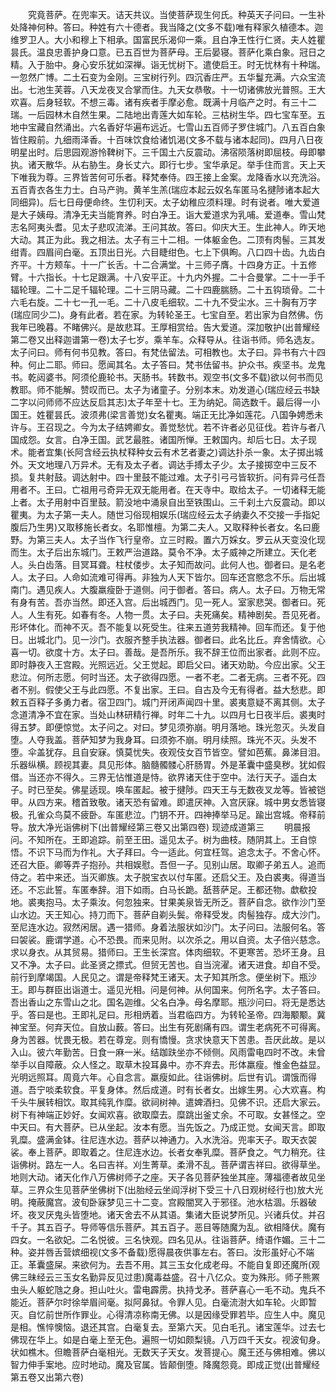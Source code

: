 <!-- { "loadSidebar": true } -->
　　究竟菩萨。在兜率天。诘天共议。当使菩萨现生何氏。种英天子问曰。一生补处降神何种。答曰。种姓有六十德者。我当降之(文多不载)唯有释家久植德本。迦维罗卫人。大小和穆上下相承。国富民乐渴仰一乘。且白净王性行仁贤。夫人姓瞿昙氏。温良忠善护身口意。已五百世为菩萨母。王后晏寝。菩萨化乘白象。冠日之精。入于胎中。身心安乐犹如深禅。诣无忧树下。遣使启王。时无忧林有十种瑞。一忽然广博。二土石变为金刚。三宝树行列。四沉香庄严。五华鬘充满。六众宝流出。七池生芙蓉。八天龙夜叉合掌而住。九天女恭敬。十一切诸佛放光普照。王大欢喜。后身轻软。不想三毒。诸有疾者手摩必愈。既满十月临产之时。有三十二瑞。一后园林木自然生果。二陆地出青莲大如车轮。三枯树生华。四七宝车至。五地中宝藏自然涌出。六名香好华遍布远近。七雪山五百师子罗住城门。八五百白象皆住殿前。九细雨泽香。十百味饮食给诸饥渴(文多不载与诸本起同)。四月八日夜明星出时。后思园观游怜鞞树下。三千国土六反震动。沸宿陨落树即屈枝。母即攀执。诸天散华。从右胁生。身长丈六。即行七步。宝华承足。举手住而言。天上天下唯我为尊。三界皆苦何可乐者。释梵奉侍。四王接上金案。龙降香水以充洗浴。五百青衣各生力士。白马产驹。黄羊生羔(瑞应本起云奴名车匿马名揵陟诸本起大同细异)。后七日母便命终。生忉利天。太子幼稚应须料理。时有说者。唯大爱道是大子姨母。清净无夫当能育养。时白净王。诣大爱道求为乳哺。爱道奉。雪山梵志名阿夷头耆。见太子悲叹流涕。王问其故。答曰。仰庆大王。生此神人。昨天地大动。其正为此。我之相法。太子有三十二相。一体躯金色。二顶有肉髻。三其发绀青。四眉间白毫。五顶出日光。六目睫绀色。七上下俱眴。八口四十齿。九齿白齐平。十方颊车。十一广长舌。十二合满堂。十三师子膺。十四身方正。十五修臂。十六指长。十七足跟满。十八安平正。十九内外握。二十合曼掌。二十一手千辐轮理。二十二足千辐轮理。二十三阴马藏。二十四鹿腨肠。二十五钩琐骨。二十六毛右旋。二十七一孔一毛。二十八皮毛细软。二十九不受尘水。三十胸有万字(瑞应同少二)。身有此者。若在家。为转轮圣王。七宝自至。若出家为自然佛。伤我年已晚暮。不睹佛兴。是故悲耳。王厚相赏给。告大爱道。深加敬护(出普耀经第二卷又出释迦谱第一卷)太子七岁。乘羊车。众释导从。往诣书师。师名选友。太子问曰。师有何书见教。答曰。有梵佉留法。可相教也。太子曰。异书有六十四种。何止二耶。师曰。愿闻其名。太子答曰。梵书佉留书。护众书。疾坚书。龙鬼书。乾闼婆书。阿须伦鹿轮书。天肠书。转数书。观空书(文多不载)欲以何书而见教耶。师不能解。赞叹而已。太子为诸童子。分别本末。劝发道心(瑞应经云书缺二字以问师师不应达反启其志)太子年至十七。王为纳妃。简选数千。最后得一小国王。姓瞿昙氏。波须弗(梁言善觉)女名瞿夷。端正无比净如莲花。八国争娉悉未许与。王召现之。今为太子结娉卿女。善觉愁忧。若不许者必见征伐。若许与者八国成怨。女言。白净王国。武艺最胜。诸国所惮。王敕国内。却后七日。太子现术。能者宜集(长阿含经云执杖释种女云有术艺者妻之)调达扑杀一象。太子掷出城外。天文地理八万异术。无有及太子者。调达手搏太子少。太子接掷空中三反不损。复共射鼓。调达射中。四十里鼓不能过难。太子引弓弓皆软折。问有异弓任吾用者不。王曰。亡祖用弓奇异无双无能用者。在天寺中。取给太子。一切诸释无能上者。太子用射中百里鼓。箭没地中涌泉自出至铁围山。三千刹土六反震动。即以瞿夷。为太子第一夫人。随世习俗现相娱乐(瑞应经云太子纳妻久不交接一手指妃腹后乃生男)又取移施长者女。名耶惟檀。为第二夫人。又取释种长者女。名曰鹿野。为第三夫人。太子当作飞行皇帝。立三时殿。置六万婇女。罗云从天变没化现而生。太子后出东城门。王敕严治道路。莫令不净。太子威神之所建立。天化老人。头白齿落。目冥耳聋。柱杖偻步。太子知而故问。此何人也。御者曰。是名老人。太子曰。人命如流难可得再。非独为人天下皆尔。回车还宫愍念不乐。后出城南门。遇见疾人。大腹羸瘦卧于道侧。问于御者。答曰。病人。太子曰。万物无常有身有苦。吾亦当然。即还入宫。后出城西门。见一死人。室家悲哭。御者曰。死人。人生有死。如春有冬。人物一贯。太子曰。夫死痛矣。精神剧矣。吾见死者。形坏体化。而神不灭。吾不能复以死受生。往来五道劳我精神。回车而还。复于他日。出城北门。见一沙门。衣服齐整手执法器。御者曰。此名比丘。弃舍情欲。心喜一切。欲度十方。太子曰。善哉。是吾所乐。我不辞王位而出家者。此则不应。即时静夜入王宫殿。光照远近。父王觉起。即启父曰。诸天劝助。今应出家。父王悲泣。何所志愿。何时当还。太子欲得四愿。一者不老。二者无病。三者不死。四者不别。假使父王与此四愿。不复出家。王曰。自古及今无有得者。益大愁悲。即敕五百释子多勇力者。宿卫四门。城门开闭声闻四十里。裘夷意疑不离其侧。太子念道清净不宜在家。当处山林研精行禅。时年二十九。以四月七日夜半后。裘夷时得五梦。即便惊觉。太子问之。对曰。梦见须弥崩。明月落地。珠光忽灭。头发自堕。人夺我盖。菩萨知梦为我身耳。曰须弥不崩。明月续照。珠光不灭。头发不堕。伞盖犹存。且自安寐。慎莫忧失。夜观伎女百节皆空。譬如芭蕉。鼻涕目泪。乐器纵横。顾视其妻。具见形体。脑髓髑髅心肝肠胃。外是革囊中盛臭秽。犹如假借。当还亦不得久。三界无怗惟道是恃。欲界诸天住于空中。法行天子。遥白太子。时已至矣。佛星适现。唤车匿起。被于揵陟。四天王与无数夜叉龙等。皆被铠甲。从四方来。稽首致敬。诸天恐有留难。即遣厌神。入宫厌寐。城中男女悉皆寝极。孔雀众鸟莫不疲卧。车匿悲泣。门钥不开。四神捧举马足。踰出宫城。帝释前导。放大净光诣佛树下(出普耀经第三卷又出第四卷)
现迹成道第三
　　明晨报问。不知所在。王即追踪。前至王田。遥见太子。树为曲枝。随阴其上。王自惊悟。不识下马而为作礼。大子拜曰。今一适此。何宜枉驾。追念太子。不舍心怀。还召大臣。卿等弄子抱孙。共相娱慰。吾但一子。见别山居。取卿子弟五人。追而侍之。若中来还。当灭卿族。太子脱宝衣以付车匿。还启父王。及白裘夷。得道当还。不忘此誓。车匿奉辞。泪下如雨。白马长跪。舐菩萨足。王都还物。歔欷投地。裘夷抱马。太子乘汝。何忽独来。甘果美泉皆无所乏。菩萨自念。欲作沙门至山水边。天王知心。持刀而下。菩萨自剃头鬓。帝释受发。肉髻独存。成大沙门。至尼连水边。寂然闲居。遇一猎师。身着法服状如沙门。太子问曰。法服何名。答曰袈裟。鹿谓学道。心不恐畏。而来见附。以次杀之。用以自资。太子倍兴慈念。求以身衣。从其贸易。猎师曰。王生长深宫。体肉细软。不更寒苦。恐坏王身。且又不净。太子曰。此圣贤之摽式。但贸无苦也。自当浣濯。诸天进食。却自不受。前行到摩竭国。人民见之。谓是帝释梵王诸天。太子知其所念。便坐树下。瓶沙王。即与群臣出诣道士。遥见光相。问是何神。从何国来。何所名字。太子答曰。吾出香山之东雪山之北。国名迦维。父名白净。母名摩耶。瓶沙问曰。将无是悉达乎。答曰是也。王即礼足曰。形相炳着。当君临四方。为转轮圣帝。四海颙颙。冀神宝至。何弃天位。自放山薮。答曰。出生有死剧痛有四。谓生老病死不可得离。身为苦器。忧畏无极。若在尊宠。则有憍慢。贪求快意天下苦患。吾厌此故。是以入山。彼六年勤苦。日食一麻一米。结跏趺坐亦不倾侧。风雨雷电四时不改。未曾举手以自障蔽。众人怪之。取草木投耳鼻中。亦不弃去。形体羸瘦。惟金色益显。光明远照耳。周竟六年。心自念言。羸瘦如此。往诣佛树。后世有讥。谓饿而得道。吾宁啖柔软食。平复身体。然后成道。时有长者女。出嫁生男。心大欢喜。构千头牛展转相饮。取其纯乳作糜。欲祠树神。遣婢酒扫。见佛不识。还启大家云。树下有神端正妙好。女闻欢喜。欲取糜去。糜跳出釜丈余。不可取。女甚怪之。空中天曰。有大菩萨。已从坐起。汝本有愿。当先饭之。乃成正觉。女闻天言。即取乳糜。盛满金钵。往尼连水边。菩萨以神通力。入水洗浴。兜率天子。取天衣袈裟。奉上菩萨。即取着之。住尼连水边。长者女奉乳糜。菩萨食之。气力稍充。往诣佛树。路左一人。名曰吉祥。刈生菁草。柔滑不乱。菩萨谓吉祥曰。欲得草坐。地则大动。诸天化作八万佛树师子之座。天子各见菩萨独坐其座。薄福德者故见坐草。三界众生见菩萨坐佛树下(出胎经云坐阎浮树下受三十八日观树经行也)放大光明。掩蔽魔宫。波旬卧寐梦见三十二变。宫殿闇冥入于邪径。池水枯涸。乐器破坏。夜叉厌鬼头皆堕地。诸天舍去不从其语。集诸大臣说梦所见。兴诸兵仗。并召千子。其五百子。导师等信乐菩萨。其五百子。恶目等随魔为乱。欲相降伏。魔有四女。一名欲妃。二名悦彼。三名快观。四名见从。往诣菩萨。绮语作媚。三十二种。姿并唇舌营嫔细视(文多不备载)愿得晨夜供事左右。答曰。汝形虽好心不端正。革囊盛屎。来欲何为。去吾不用。其三玉女化成老母。不能自复即还魔所(观佛三昧经云三玉女名勤异反见过患)魔毒益盛。召十八亿众。变为殊形。师子熊罴虫头人躯蛇虺之身。担山吐火。雷电霹雳。执持戈矛。菩萨喜心一毛不动。鬼兵不能近。菩萨尔时徐举眉间毫。拟阿鼻狱。令罪人见。白毫流澍大如车轮。火即暂灭。自忆前世所作罪业。心得清凉称南无佛。以是因缘受罪若毕。应生人中。魔见是相。憔悴懊恼。退还其宫。白毫复去。至第六天。见白毛孔。诸宝莲华。过去七佛现在华上。如是白毫上至无色。遍照一切如颇梨镜。八万四千天女。视波旬身。状如樵木。但瞻菩萨白毫相光。无数天子天女。发菩提心。魔王还与佛相难。佛以智力伸手案地。应时地动。魔及官属。皆颠倒堕。降魔怨竟。即成正觉(出普耀经第五卷又出第六卷)
